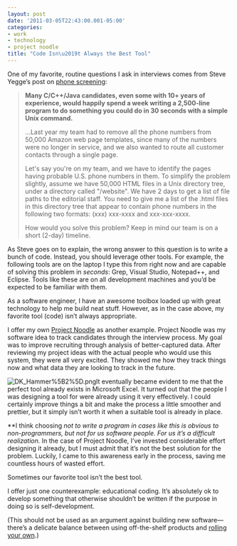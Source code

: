 ```yaml
---
layout: post
date: '2011-03-05T22:43:00.001-05:00'
categories:
- work
- technology
- project noodle
title: "Code Isn\u2019t Always the Best Tool"
---
```



One of my favorite, routine questions I ask in interviews comes from Steve Yegge’s post on [phone screening](http://sites.google.com/site/steveyegge2/five-essential-phone-screen-questions):
<blockquote> 

**Many C/C++/Java candidates, even some with 10+ years of experience, would happily spend a week writing a 2,500-line program to do something you could do in 30 seconds with a simple Unix command.**  

…Last year my team had to remove all the phone numbers from 50,000 Amazon web page templates, since many of the numbers were no longer in service, and we also wanted to route all customer contacts through a single page.  

Let's say you're on my team, and we have to identify the pages having probable U.S. phone numbers in them. To simplify the problem slightly, assume we have 50,000 HTML files in a Unix directory tree, under a directory called "/website". We have 2 days to get a list of file paths to the editorial staff. You need to give me a list of the .html files in this directory tree that appear to contain phone numbers in the following two formats: (xxx) xxx-xxxx and xxx-xxx-xxxx.  

How would you solve this problem? Keep in mind our team is on a short (2-day) timeline.
</blockquote>

As Steve goes on to explain, the wrong answer to this question is to write a bunch of code. Instead, you should leverage other tools. For example, the following tools are on the laptop I type this from right now and are capable of solving this problem in *seconds*: Grep, Visual Studio, Notepad++, and Eclipse. Tools like these are on all development machines and you’d be expected to be familiar with them.

As a software engineer, I have an awesome toolbox loaded up with great technology to help me build neat stuff. However, as in the case above, my favorite tool (code) isn’t always appropriate.  

I offer my own [Project Noodle](http://blog.wassupy.com/search/label/Project%20Noodle) as another example. Project Noodle was my software idea to track candidates through the interview process. My goal was to improve recruiting through analysis of better-captured data. After reviewing my project ideas with the actual people who would use this system, they were all very excited. They showed me how they track things now and what data they are looking to track in the future.   

![DK_Hammer%5B2%5D.png](DK_Hammer%5B2%5D.png)It eventually became evident to me that the perfect tool already exists in Microsoft Excel. It turned out that the people I was designing a tool for were already using it very effectively. I could certainly improve things a bit and make the process a little smoother and prettier, but it simply isn’t worth it when a suitable tool is already in place.  

**I think choosing *not *to write a program in cases like this is obvious to non-programmers, but not for us software people. For us it’s a difficult realization.** In the case of Project Noodle, I’ve invested considerable effort designing it already, but I must admit that it’s not the best solution for the problem. Luckily, I came to this awareness early in the process, saving me countless hours of wasted effort.  

Sometimes our favorite tool isn’t the best tool.  

I offer just one counterexample: educational coding. It’s absolutely ok to develop something that otherwise shouldn’t be written if the purpose in doing so is self-development.  

(This should not be used as an argument against building new software—there’s a delicate balance between using off-the-shelf products and [rolling your own](../2011/2011-02-case-for-rolling-it-all-yourself.html).)